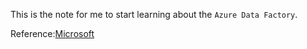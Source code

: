 This is the note for me to start learning about the `Azure Data Factory`.

Reference:[Microsoft](https://docs.microsoft.com/en-us/azure/data-factory/introduction)
